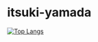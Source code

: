 # itsuki-yamada

[![Top Langs](https://github-readme-stats.vercel.app/api/top-langs/?username=itsuki-yamada&layout=compact)](https://github.com/anuraghazra/github-readme-stats)
